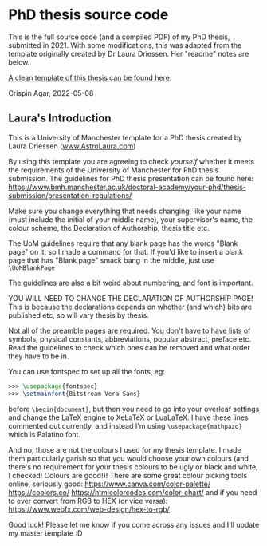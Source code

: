 # PhD thesis source code

This is the full source code (and a compiled PDF) of my PhD thesis, submitted in 2021. With some modifications, this was adapted from the template originally created by Dr Laura Driessen. Her "readme" notes are below.

[A clean template of this thesis can be found here.](https://github.com/crispinagar/thesis-template)

Crispin Agar, 2022-05-08



## Laura's Introduction

This is a University of Manchester template for a PhD thesis created by Laura Driessen (www.AstroLaura.com)

By using this template you are agreeing to check *yourself* whether it meets the requirements of the University of Manchester for PhD thesis submission. The guidelines for PhD thesis presentation can be found here: https://www.bmh.manchester.ac.uk/doctoral-academy/your-phd/thesis-submission/presentation-regulations/

Make sure you change everything that needs changing, like your name (must include the initial of your middle name), your supervisor's name, the colour scheme, the Declaration of Authorship, thesis title etc.

The UoM guidelines require that any blank page has the words "Blank page" on it, so I made a command for that. If you'd like to insert a blank page that has "Blank page" smack bang in the middle, just use `\UoMBlankPage`

The guidelines are also a bit weird about numbering, and font is important.

YOU WILL NEED TO CHANGE THE DECLARATION OF AUTHORSHIP PAGE! This is because the declarations depends on whether (and which) bits are published etc, so will vary thesis by thesis.

Not all of the preamble pages are required. You don't have to have lists of symbols, physical constants, abbreviations, popular abstract, preface etc. Read the guidelines to check which ones can be removed and what order they have to be in.

You can use fontspec to set up all the fonts, eg:
```latex
>>> \usepackage{fontspec}
>>> \setmainfont{Bitstream Vera Sans}
```
before `\begin{document}`, but then you need to go into your overleaf settings and change the LaTeX engine to XeLaTeX or LuaLaTeX. I have these lines commented out currently, and instead I'm using `\usepackage{mathpazo}` which is Palatino font.

And no, those are not the colours I used for my thesis template. I made them particularly garish so that you would choose your own colours (and there's no requirement for your thesis colours to be ugly or black and white, I checked! Colours are good!)! There are some great colour picking tools online, seriously good:
https://www.canva.com/color-palette/
https://coolors.co/
https://htmlcolorcodes.com/color-chart/
and if you need to ever convert from RGB to HEX (or vice versa):
https://www.webfx.com/web-design/hex-to-rgb/

Good luck!  Please let me know if you come across any issues and I'll update my master template :D
